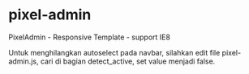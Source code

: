 # pixel-admin
PixelAdmin - Responsive Template - support IE8

Untuk menghilangkan autoselect pada navbar, silahkan edit file pixel-admin.js, cari di bagian detect_active, set value menjadi false.